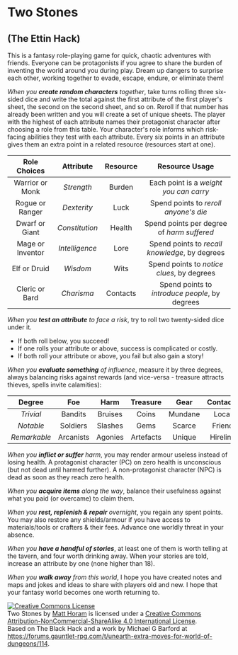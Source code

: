 # Two Stones

## (The Ettin Hack)

This is a fantasy role-playing game for quick, chaotic adventures with friends. Everyone can be protagonists if you agree to share the burden of inventing the world around you during play. Dream up dangers to surprise each other, working together to evade, escape, endure, or eliminate them!

*When you **create random characters** together*, take turns rolling three six-sided dice and write the total against the first attribute of the first player's sheet, the second on the second sheet, and so on. Reroll if that number has already been written and you will create  a set of unique sheets. The player with the highest of each attribute names their protagonist character after choosing a role from this table. Your character's role informs which risk-facing abilities they test with each attribute. Every six points in an attribute gives them an extra point in a related resource (resources start at one).

|   Role Choices   |   Attribute   |   Resource   |   Resource Usage   |
| :--: | :--: | :--: | :--: |
|   Warrior or Monk   |   *Strength*   |   Burden   |   Each point is a *weight you can carry*   |
|   Rogue or Ranger   |   *Dexterity*   |   Luck   |   Spend points to *reroll anyone's die*   |
|   Dwarf or Giant   |   *Constitution*   |   Health   |   Spend points per degree of *harm suffered*   |
|   Mage or Inventor   |   *Intelligence*   |   Lore   |   Spend points to *recall knowledge*, by degrees   |
|   Elf or Druid   |   *Wisdom*   |   Wits   |   Spend points to *notice clues*, by degrees   |
|   Cleric or Bard   |   *Charisma*   |   Contacts   |   Spend points to *introduce people*, by degrees   |

*When you **test an attribute** to face a risk*, try to roll two twenty-sided dice under it. 

* If both roll below, you succeed! 
* If one rolls your attribute or above, success is complicated or costly. 
* If both roll your attribute or above, you fail but also gain a story! 

*When you **evaluate something** of influence*, measure it by three degrees, always balancing risks against rewards (and vice-versa - treasure attracts thieves, spells invite calamities): 

|    Degree    |    Foe    |  Harm   | Treasure  |  Gear   | Contacts |  Magic   |
| :----------: | :-------: | :-----: | :-------: | :-----: | :------: | :------: |
|  *Trivial*   |  Bandits  | Bruises |   Coins   | Mundane |  Local   |  Tricks  |
|  *Notable*   | Soldiers  | Slashes |   Gems    | Scarce  |  Friend  | Wonders  |
| *Remarkable* | Arcanists | Agonies | Artefacts | Unique  | Hireling | Miracles |

*When you **inflict or suffer** harm*, you may render armour useless instead of losing health. A protagonist character (PC) on zero health is unconscious (but not dead until harmed further). A non-protagonist character (NPC) is dead as soon as they reach zero health.

*When you **acquire items** along the way*, balance their usefulness against what you paid (or overcame) to claim them.

*When you **rest, replenish & repair** overnight*, you regain any spent points. You may also restore any shields/armour if you have access to materials/tools or crafters & their fees. Advance one worldly threat in your absence.

*When you **have a handful of stories***, at least one of them is worth telling at the tavern, and four worth drinking away. When your stories are told, increase an attribute by one (none higher than 18).

*When you **walk away** from this world*, I hope you have created notes and maps and jokes and ideas to share with players old and new. I hope that your fantasy world becomes one worth returning to.

<a rel="license" href="http://creativecommons.org/licenses/by-nc-sa/4.0/"><img alt="Creative Commons License" style="border-width:0" src="https://i.creativecommons.org/l/by-nc-sa/4.0/88x31.png" /></a><br /><span xmlns:dct="http://purl.org/dc/terms/" href="http://purl.org/dc/dcmitype/Text" property="dct:title" rel="dct:type">Two Stones</span> by <a xmlns:cc="http://creativecommons.org/ns#" href="https://github.com/EttinCon/TwoStones" property="cc:attributionName" rel="cc:attributionURL">Matt Horam</a> is licensed under a <a rel="license" href="http://creativecommons.org/licenses/by-nc-sa/4.0/">Creative Commons Attribution-NonCommercial-ShareAlike 4.0 International License</a>.<br />Based on The Black Hack and a work by Michael G Barford at <a xmlns:dct="http://purl.org/dc/terms/" href="https://forums.gauntlet-rpg.com/t/unearth-extra-moves-for-world-of-dungeons/114" rel="dct:source">https://forums.gauntlet-rpg.com/t/unearth-extra-moves-for-world-of-dungeons/114</a>.
